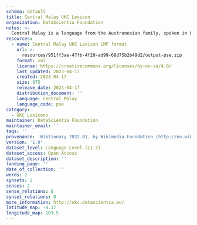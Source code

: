 ```yaml
---
schema: default
title: Central Malay UKC Lexicon
organization: DataScientia Foundation
notes: >-
  Central Malay is a language from the Austronesian family, spoken in Oceania. The UKC Lexicon of Central Malay is represented as a lexico-semantic network. It consists of words, word senses, synsets, as well as sense-level and synset-level relationships.
resources:
  - name: Central Malay UKC Lexicon LMF format
    url: >-
      resources/951ff3ae-47fb-4f29-ad99-68d75b2b49d2/output-pse.zip
    format: xml
    license: https://creativecommons.org/licenses/by-nc-sa/4.0/
    last_updated: 2023-04-17
    created: 2023-04-17
    size: 875
    release_date: 2023-04-17
    distribution_document: ''
    language: Central Malay
    language_code: pse
category:
  - UKC Lexicons
maintainer: DataScientia Foundation
maintainer_email: ''
tags: ''
provenance: 'Wiktionary 2022.01. by Wikimedia Foundation (http://en.wiktionary.org); Princeton WordNet 2.1 by Princeton University (https://wordnet.princeton.edu)'
version: '1.0'
dataset_level: Language Level (L1-2)
dataset_access: Open Access
dataset_description: ''
landing_page: ''
date_of_collection: ''
words: 2
synsets: 2
senses: 2
sense_relations: 0
synset_relations: 0
more_information: http://ukc.datascientia.eu/
latitude_map: -4.17
longitude_map: 103.5
---
```

